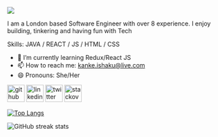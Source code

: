 ![](https://i.imgur.com/AEDUZmb.png)

I am a London based Software Engineer with over 8 experience. I enjoy building, tinkering and having fun with Tech

Skills: JAVA / REACT / JS / HTML / CSS

- 🌱 I’m currently learning Redux/React JS 
- 📫 How to reach me: kanke.ishaku@live.com 
- 😄 Pronouns: She/Her 


[<img src='https://img.icons8.com/nolan/64/github.png' alt='github' width='40' height='40'>](https://github.com/kanke)  [<img src='https://img.icons8.com/nolan/64/linkedin-circled.png' alt='linkedin' width='40' height='40'>](https://www.linkedin.com/in/kanke/)  [<img src='https://img.icons8.com/nolan/64/twitter-circled.png' alt='twitter' width='40' height='40'>](https://twitter.com/sugarkanke)  [<img src='https://cdn.jsdelivr.net/npm/simple-icons@3.0.1/icons/stackoverflow.svg' alt='stackoverflow' width='40' height='40'>](https://stackoverflow.com/users/4743242/kanke)  

[![Top Langs](https://github-readme-stats.vercel.app/api/top-langs/?username=kanke)](https://github.com/anuraghazra/github-readme-stats)

![GitHub streak stats](https://github-readme-streak-stats.herokuapp.com/?user=kanke)  

